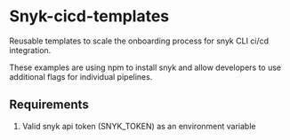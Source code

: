 # Snyk-cicd-templates
Reusable templates to scale the onboarding process for snyk CLI ci/cd integration.

These examples are using npm to install snyk and allow developers to use additional flags for individual pipelines.

## Requirements
1. Valid snyk api token (SNYK_TOKEN) as an environment variable
